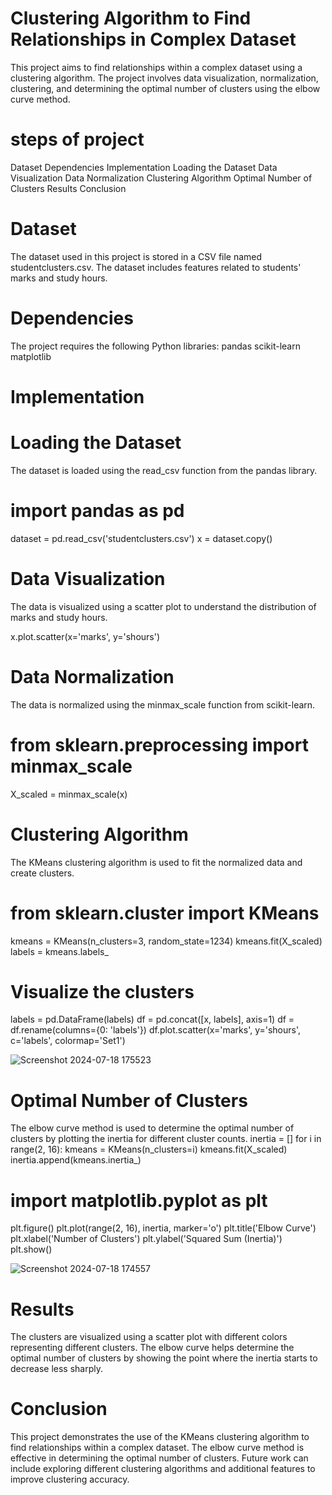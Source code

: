
# Clustering Algorithm to Find Relationships in Complex Dataset
This project aims to find relationships within a complex dataset using a clustering algorithm. The project involves data visualization, normalization, clustering, and determining the optimal number of clusters using the elbow curve method.

# steps of project 
Dataset
Dependencies
Implementation
Loading the Dataset
Data Visualization
Data Normalization
Clustering Algorithm
Optimal Number of Clusters
Results
Conclusion

# Dataset
The dataset used in this project is stored in a CSV file named studentclusters.csv. The dataset includes features related to students' marks and study hours.

# Dependencies
The project requires the following Python libraries:
pandas
scikit-learn
matplotlib

# Implementation
# Loading the Dataset
The dataset is loaded using the read_csv function from the pandas library.

# import pandas as pd
dataset = pd.read_csv('studentclusters.csv')
x = dataset.copy()

# Data Visualization
The data is visualized using a scatter plot to understand the distribution of marks and study hours.

x.plot.scatter(x='marks', y='shours')

# Data Normalization
The data is normalized using the minmax_scale function from scikit-learn.

# from sklearn.preprocessing import minmax_scale
X_scaled = minmax_scale(x)

# Clustering Algorithm
The KMeans clustering algorithm is used to fit the normalized data and create clusters.

# from sklearn.cluster import KMeans
kmeans = KMeans(n_clusters=3, random_state=1234)
kmeans.fit(X_scaled)
labels = kmeans.labels_

# Visualize the clusters
labels = pd.DataFrame(labels)
df = pd.concat([x, labels], axis=1)
df = df.rename(columns={0: 'labels'})
df.plot.scatter(x='marks', y='shours', c='labels', colormap='Set1')

![Screenshot 2024-07-18 175523](https://github.com/user-attachments/assets/e557d92b-1681-460a-ae14-cc116b8e0337)


# Optimal Number of Clusters
The elbow curve method is used to determine the optimal number of clusters by plotting the inertia for different cluster counts.
inertia = []
for i in range(2, 16):
    kmeans = KMeans(n_clusters=i)
    kmeans.fit(X_scaled)
    inertia.append(kmeans.inertia_)

# import matplotlib.pyplot as plt

plt.figure()
plt.plot(range(2, 16), inertia, marker='o')
plt.title('Elbow Curve')
plt.xlabel('Number of Clusters')
plt.ylabel('Squared Sum (Inertia)')
plt.show()

![Screenshot 2024-07-18 174557](https://github.com/user-attachments/assets/812284ca-63e9-4c8c-8105-4d07362944ec)


# Results
The clusters are visualized using a scatter plot with different colors representing different clusters.
The elbow curve helps determine the optimal number of clusters by showing the point where the inertia starts to decrease less sharply.

# Conclusion
This project demonstrates the use of the KMeans clustering algorithm to find relationships within a complex dataset. The elbow curve method is effective in determining the optimal number of clusters. Future work can include exploring different clustering algorithms and additional features to improve clustering accuracy.
























